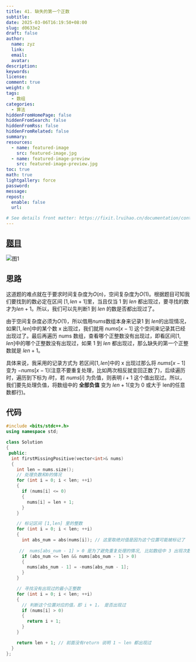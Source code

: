 ```yaml
---
title: 41. 缺失的第一个正数
subtitle:
date: 2025-03-06T16:19:50+08:00
slug: d0633e2
draft: false
author:
  name: zyz
  link:
  email:
  avatar:
description:
keywords:
license:
comment: true
weight: 0
tags:
  - 数组
categories:
  - 算法
hiddenFromHomePage: false
hiddenFromSearch: false
hiddenFromRss: false
hiddenFromRelated: false
summary:
resources:
  - name: featured-image
    src: featured-image.jpg
  - name: featured-image-preview
    src: featured-image-preview.jpg
toc: true
math: true
lightgallery: force
password:
message:
repost:
  enable: false
  url:

# See details front matter: https://fixit.lruihao.cn/documentation/content-management/introduction/#front-matter
---
```


## [题目](https://leetcode.cn/problems/first-missing-positive/description/?envType=study-plan-v2&envId=top-100-liked)

![图1](/PostsImgs/LeetCode/41/question.png)

## 思路

这道题的难点就在于要求时间复杂度为$O(n)$，空间复杂度为$O(1)$。根据题目可知我们要找到的数必定在区间 $[1, len + 1]$里，当且仅当 $1$ 到 $len$ 都出现过，要寻找的数才为$len + 1$。所以，我们可以先判断$1$ 到 $len$ 的数是否都出现过了。

由于空间复杂度必须为$O(1)$，所以借用$nums$数组本身来记录$1$ 到 $len$的出现情况，如果$[1, len]$中的某个数 x 出现过，我们就用 $nums[x - 1]$ 这个空间来记录其已经出现过了。最后再遍历 nums 数组，查看哪个正整数没有出现过，即看区间$[1, len]$中的哪个正整数没有出现过，如果  $1$ 到 $len$ 都出现过，那么缺失的第一个正整数就是 $len + 1$。

具体来说，我采用的记录方式为 若区间$[1, len]$中的 x 出现过那么将 $nums[x - 1]$ 变为 $-nums[x - 1]$(注意不要重复处理，比如两次相反就变回正数了)，后续遍历时，遍历到下标为 $i$时，若 $nums[i]$ 为负值，则表明 $i + 1$ 这个值出现过。所以，我们要先处理负值，将数组中的 **全部负值** 变为 $len + 1$(变为 0 或大于 len的任意数都行)。

## 代码

```cpp
#include <bits/stdc++.h>
using namespace std;

class Solution
{
 public:
  int firstMissingPositive(vector<int>& nums)
  {
    int len = nums.size();
    // 处理负数和0的情况
    for (int i = 0; i < len; ++i)
    {
      if (nums[i] <= 0)
      {
        nums[i] = len + 1;
      }
    }

    // 标记区间 [1,len] 里的整数
    for (int i = 0; i < len; ++i)
    {
      int abs_num = abs(nums[i]); // 这里取绝对值是因为这个位置可能被标记了
     
     //  nums[abs_num - 1] > 0 是为了避免重复处理的情况, 比如数组中 3 出现次数大于1次这种情况
      if (abs_num <= len && nums[abs_num - 1] > 0)
      {
        nums[abs_num - 1] = -nums[abs_num - 1];
      }
    }

    // 寻找没有出现过的最小正整数
    for (int i = 0; i < len; ++i)
    {
      // 判断这个位置对应的值，即 i + 1， 是否出现过
      if (nums[i] > 0)
      {
        return i + 1;
      }
    }

    return len + 1; // 前面没有return 说明 1 ~ len 都出现过
  }
};
```
